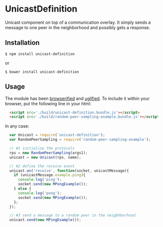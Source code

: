 # UnicastDefinition

Unicast component on top of a communication overlay. It simply sends a message
to one peer in the neighborhood and possibly gets a response.

## Installation

```
$ npm install unicast-definition
```
or
```
$ bower install unicast-definition
```

## Usage

The module has been [browserified](http://browserify.org) and
[uglified](https://github.com/mishoo/UglifyJS). To include it within your
browser, put the following line in your html:
```html
  <script src='./build/unicast-definition.bundle.js'></script>
  <script src='./build/random-peer-sampling-example.bundle.js'></script>
```

In any case:
```javascript
  var Unicast = require('unicast-definition');
  var RandomPeerSampling = require('random-peer-sampling-example');

  // #1 initialize the protocols
  rps = new RandomPeerSampling(args1);
  unicast = new Unicast(rps, name);

  // #2 define the receive event
  unicast.on('receive', function(socket, unicastMessage){
    if (unicastMessage.example.ping){
      console.log('ping');
      socket.send(new MPongExample());
    } else {
      console.log('pong');
      socket.send(new MPingExample());
    };
  });

  // #3 send a message to a random peer in the neigbhborhood
  unicast.send(new MPingExample());
```
